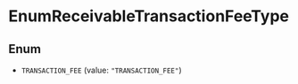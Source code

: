 

# EnumReceivableTransactionFeeType

## Enum


* `TRANSACTION_FEE` (value: `"TRANSACTION_FEE"`)



